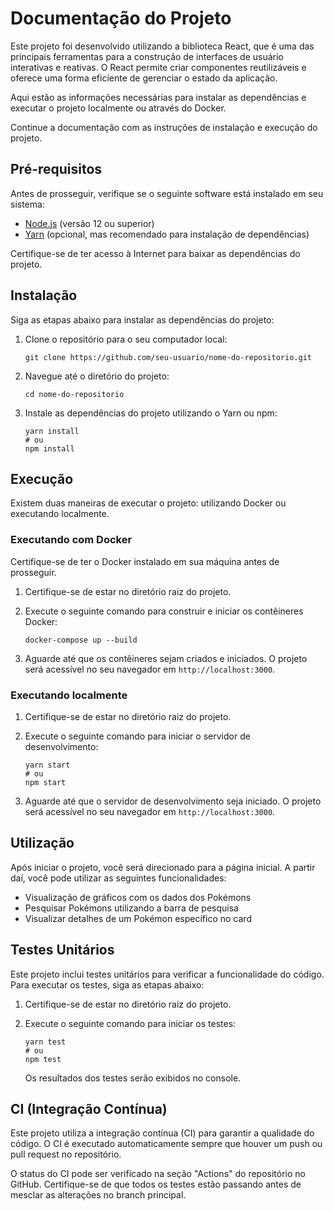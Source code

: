 # Documentação do Projeto

Este projeto foi desenvolvido utilizando a biblioteca React, que é uma das principais ferramentas para a construção de interfaces de usuário interativas e reativas. O React permite criar componentes reutilizáveis e oferece uma forma eficiente de gerenciar o estado da aplicação.

Aqui estão as informações necessárias para instalar as dependências e executar o projeto localmente ou através do Docker.

Continue a documentação com as instruções de instalação e execução do projeto.

## Pré-requisitos

Antes de prosseguir, verifique se o seguinte software está instalado em seu sistema:

- [Node.js](https://nodejs.org) (versão 12 ou superior)
- [Yarn](https://yarnpkg.com) (opcional, mas recomendado para instalação de dependências)

Certifique-se de ter acesso à Internet para baixar as dependências do projeto.

## Instalação

Siga as etapas abaixo para instalar as dependências do projeto:

1. Clone o repositório para o seu computador local:
   ```shell
   git clone https://github.com/seu-usuario/nome-do-repositorio.git
   ```

2. Navegue até o diretório do projeto:
   ```shell
   cd nome-do-repositorio
   ```

3. Instale as dependências do projeto utilizando o Yarn ou npm:
   ```shell
   yarn install
   # ou
   npm install
   ```

## Execução

Existem duas maneiras de executar o projeto: utilizando Docker ou executando localmente.

### Executando com Docker

Certifique-se de ter o Docker instalado em sua máquina antes de prosseguir.

1. Certifique-se de estar no diretório raiz do projeto.

2. Execute o seguinte comando para construir e iniciar os contêineres Docker:
   ```shell
   docker-compose up --build
   ```

3. Aguarde até que os contêineres sejam criados e iniciados. O projeto será acessível no seu navegador em `http://localhost:3000`.

### Executando localmente

1. Certifique-se de estar no diretório raiz do projeto.

2. Execute o seguinte comando para iniciar o servidor de desenvolvimento:
   ```shell
   yarn start
   # ou
   npm start
   ```

3. Aguarde até que o servidor de desenvolvimento seja iniciado. O projeto será acessível no seu navegador em `http://localhost:3000`.

## Utilização

Após iniciar o projeto, você será direcionado para a página inicial. A partir daí, você pode utilizar as seguintes funcionalidades:

- Visualização de gráficos com os dados dos Pokémons
- Pesquisar Pokémons utilizando a barra de pesquisa
- Visualizar detalhes de um Pokémon específico no card

## Testes Unitários

Este projeto inclui testes unitários para verificar a funcionalidade do código. Para executar os testes, siga as etapas abaixo:

1. Certifique-se de estar no diretório raiz do projeto.

2. Execute o seguinte comando para iniciar os testes:
   ```shell
   yarn test
   # ou
   npm test
   ```

   Os resultados dos testes serão exibidos no console.

## CI (Integração Contínua)

Este projeto utiliza a integração contínua (CI) para garantir a qualidade do código. O CI é executado automaticamente sempre que houver um push ou pull request no repositório.

O status do CI pode ser verificado na seção "Actions" do repositório no GitHub. Certifique-se de que todos os testes estão passando antes de mesclar as alterações no branch principal.
